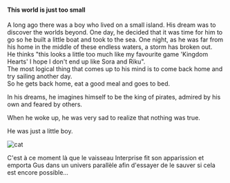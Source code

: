 #### This world is just too small

A long ago there was a boy who lived on a small island. His dream was to discover the worlds beyond. 
One day, he decided that it was time for him to go so he built a little boat and took to the sea.
One night, as he was far from his home in the middle of these endless waters, a storm has broken out.
</br>
He thinks "this looks a little too much like my favourite game 'Kingdom Hearts' I hope I don't end up like Sora and Riku".
</br>
The most logical thing that comes up to his mind is to come back home and try sailing another day.
</br>
So he gets back home, eat a good meal and goes to bed.

In his dreams, he imagines himself to be the king of pirates, admired by his own and feared by others. 

When he woke up, he was very sad to realize that nothing was true.

He was just a little boy.

![cat](https://i.pinimg.com/originals/70/e6/13/70e613379120b7a263b86e4aa2b59c9d.gif)


C'est à ce moment là que le vaisseau Interprise fit son apparission et emporta Gus dans un univers parallèle afin d'essayer de le sauver si cela est encore possible...
